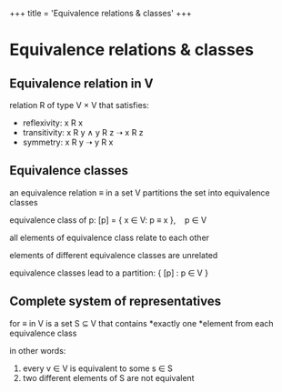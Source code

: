+++
title = 'Equivalence relations & classes'
+++
# Equivalence relations & classes
## Equivalence relation in V
relation R of type V × V that satisfies:

- reflexivity: x R x
- transitivity: x R y ∧ y R z ➝ x R z
- symmetry: x R y ➝ y R x

## Equivalence classes

an equivalence relation ≡ in a set V partitions the set into equivalence classes

equivalence class of p:
[p] = { x ∈ V: p ≡ x },    p ∈ V

all elements of equivalence class relate to each other

elements of different equivalence classes are unrelated

equivalence classes lead to a partition:
{ [p] : p ∈ V }

## Complete system of representatives

for ≡ in V is a set S ⊆ V that contains *exactly one *element from each equivalence class

in other words:
1. every v ∈ V is equivalent to some s ∈ S
2. two different elements of S are not equivalent
